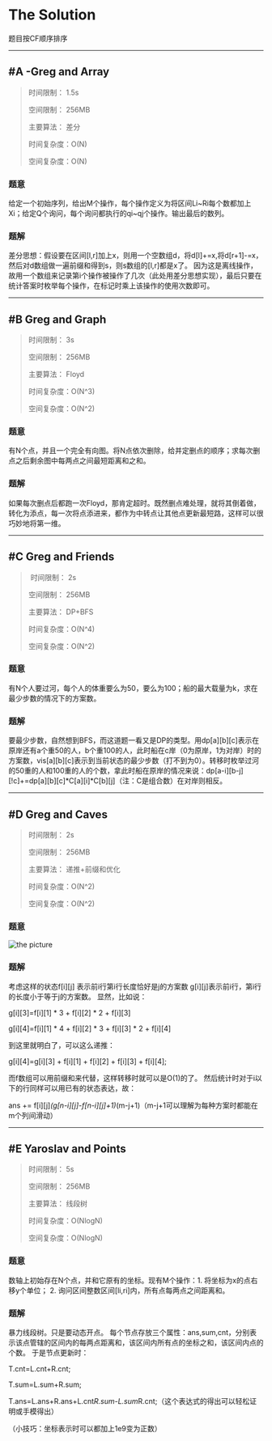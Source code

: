 # The Solution

题目按CF顺序排序

-------------------------

## #A -Greg and Array

> 时间限制：  1.5s
>
> 空间限制：  256MB
>
> 主要算法：  差分
>
> 时间复杂度：O(N)
>
> 空间复杂度：O(N)

### 题意
给定一个初始序列，给出M个操作，每个操作定义为将区间Li~Ri每个数都加上Xi；给定Q个询问，每个询问都执行的qi~qj个操作。输出最后的数列。
### 题解
差分思想：假设要在区间[l,r]加上x，则用一个空数组d，将d[l]+=x,将d[r+1]-=x，然后对d数组做一遍前缀和得到s，则s数组的[l,r]都是x了。
因为这是离线操作，故用一个数组来记录第i个操作被操作了几次（此处用差分思想实现），最后只要在统计答案时枚举每个操作，在标记时乘上该操作的使用次数即可。

---------------------------

## #B Greg and Graph

> 时间限制：  3s
>
> 空间限制：  256MB
>
> 主要算法：  Floyd
>
> 时间复杂度：O(N^3)
>
> 空间复杂度：O(N^2)

### 题意
有N个点，并且一个完全有向图。将N点依次删除，给并定删点的顺序；求每次删点之后剩余图中每两点之间最短距离和之和。
### 题解
如果每次删点后都跑一次Floyd，那肯定超时。既然删点难处理，就将其倒着做，转化为添点，每一次将点添进来，都作为中转点让其他点更新最短路，这样可以很巧妙地将第一维。

----------------------------

## #C Greg and Friends

> 时间限制：  2s
>
> 空间限制：  256MB
>
> 主要算法：  DP+BFS
>
> 时间复杂度：O(N^4)
>
> 空间复杂度：O(N^2)

### 题意
有N个人要过河，每个人的体重要么为50，要么为100；船的最大载量为k，求在最少步数的情况下的方案数。
### 题解
要最少步数，自然想到BFS，而这道题一看又是DP的类型。用dp[a][b][c]表示在原岸还有a个重50的人，b个重100的人，此时船在c岸（0为原岸，1为对岸）时的方案数，vis[a][b][c]表示到当前状态的最少步数（打不到为0）。转移时枚举过河的50重的人和100重的人的个数，拿此时船在原岸的情况来说：dp[a-i][b-j][!c]+=dp[a][b][c]*C[a][i]*C[b][j]（注：C是组合数）在对岸则相反。

--------------------------------


## #D Greg and Caves

> 时间限制：  2s
>
> 空间限制：  256MB
>
> 主要算法：  递推+前缀和优化
>
> 时间复杂度：O(N^2)
>
> 空间复杂度：O(N^2)

### 题意

![the picture](http://images2015.cnblogs.com/blog/1185618/201706/1185618-20170623082555210-125396151.png)

### 题解
考虑这样的状态f[i][j] 表示前i行第i行长度恰好是j的方案数  g[i][j]表示前i行，第i行的长度小于等于j的方案数。
显然，比如说：

g[i][3]=f[i][1] * 3 + f[i][2] * 2 + f[i][3]

g[i][4]=f[i][1] * 4 + f[i][2] * 3 + f[i][3] * 2 + f[i][4]

到这里就明白了，可以这么递推：

g[i][4]=g[i][3] + f[i][1] + f[i][2] + f[i][3] + f[i][4];

而f数组可以用前缀和来代替，这样转移时就可以是O(1)的了。
然后统计时对于i以下的行同样可以用已有的状态表达，故：

ans += f[i][j]*(g[n-i][j]-f[n-i][j]+1)*(m-j+1)（m-j+1可以理解为每种方案时都能在m个列间滑动） 

---------------------------

## #E Yaroslav and Points

> 时间限制：  5s
>
> 空间限制：  256MB
>
> 主要算法：  线段树
>
> 时间复杂度：O(NlogN)
>
> 空间复杂度：O(NlogN)

### 题意
数轴上初始存在N个点，并和它原有的坐标。现有M个操作：1. 将坐标为x的点右移y个单位； 2. 询问区间整数区间[li,ri]内，所有点每两点之间距离和。
### 题解
暴力线段树。只是要动态开点。
每个节点存放三个属性：ans,sum,cnt，分别表示该点管辖的区间内的每两点距离和，该区间内所有点的坐标之和，该区间内点的个数。
于是节点更新时：

T.cnt=L.cnt+R.cnt;

T.sum=L.sum+R.sum;

T.ans=L.ans+R.ans+L.cnt*R.sum-L.sum*R.cnt;（这个表达式的得出可以轻松证明或手模得出）

（小技巧：坐标表示时可以都加上1e9变为正数）
